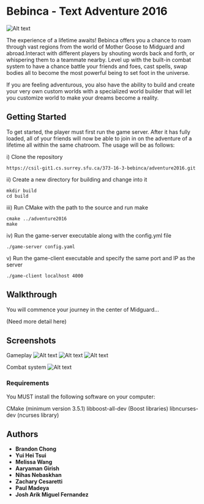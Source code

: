 # Bebinca - Text Adventure 2016

![Alt text](https://www.sfu.ca/~pmadeya/newsplash.gif "Project Intro")

The experience of a lifetime awaits! Bebinca offers you a chance to roam through vast regions from the world of Mother Goose to Midguard and abroad.Interact with different players by shouting words back and forth, or whispering them to a teammate nearby. Level up with the built-in combat system to have a chance battle your friends and foes, cast spells, swap bodies all to become the most powerful being to set foot in the universe.

If you are feeling adventurous, you also have the ability to build and create your very own custom worlds with a specialized world builder that will let you customize world to make your dreams become a reality.  

## Getting Started

To get started, the player must first run the game server. After it has fully loaded, all of your friends will now be able to join in on the adventure of a lifetime all within the same chatroom. The usage will be as follows:

i) Clone the repository

```
https://csil-git1.cs.surrey.sfu.ca/373-16-3-bebinca/adventure2016.git
```


ii) Create a new directory for building and change into it

```
mkdir build
cd build
```

iii) Run CMake with the path to the source and run make

```
cmake ../adventure2016
make
```

iv) Run the game-server executable along with the config.yml file

```
./game-server config.yaml
```

v) Run the game-client executable and specify the same port and IP as the server

```
./game-client localhost 4000
```

## Walkthrough

You will commence your journey in the center of Midguard...

(Need more detail here)

## Screenshots

Gameplay
![Alt text](https://www.sfu.ca/~pmadeya/Title%20screen.png "Title screen")
![Alt text](https://www.sfu.ca/~pmadeya/authentication.png "Authentication")
![Alt text](https://www.sfu.ca/~pmadeya/start_gameplay.png "First World")


Combat system
![Alt text](https://www.sfu.ca/~pmadeya/combat_ui.png "Project Intro")


### Requirements

You MUST install the following software on your computer:

CMake (minimum version 3.5.1)
libboost-all-dev (Boost libraries)
libncurses-dev (ncurses library)


## Authors

* **Brandon Chong**
* **Yui Hei Tsui**
* **Melissa Wang**
* **Aaryaman Girish**
* **Nihas Nebaskhan**
* **Zachary Cesaretti**
* **Paul Madeya**
* **Josh Arik Miguel Fernandez** 